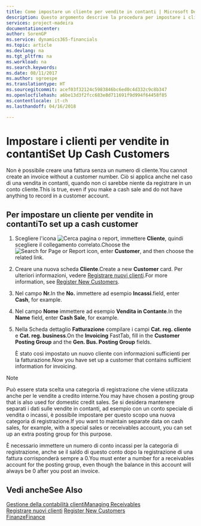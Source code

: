 ```yaml
---
title: Come impostare un cliente per vendite in contanti | Microsoft Docs
description: Questo argomento descrive la procedura per impostare i clienti che pagano in contanti.
services: project-madeira
documentationcenter: 
author: SorenGP
ms.service: dynamics365-financials
ms.topic: article
ms.devlang: na
ms.tgt_pltfrm: na
ms.workload: na
ms.search.keywords: 
ms.date: 08/11/2017
ms.author: sgroespe
ms.translationtype: HT
ms.sourcegitcommit: acef03f32124c5983846bc6ed0c4d332c9c8b347
ms.openlocfilehash: a6be13d3f2fcc683e8d711691f9d994f64458f85
ms.contentlocale: it-ch
ms.lasthandoff: 04/16/2018

---
```

# <a name="set-up-cash-customers"></a><span data-ttu-id="76813-103">Impostare i clienti per vendite in contanti</span><span class="sxs-lookup"><span data-stu-id="76813-103">Set Up Cash Customers</span></span>
<span data-ttu-id="76813-104">Non è possibile creare una fattura senza un numero di cliente.</span><span class="sxs-lookup"><span data-stu-id="76813-104">You cannot create an invoice without a customer number.</span></span> <span data-ttu-id="76813-105">Ciò si applica anche nel caso di una vendita in contanti, quando non ci sarebbe niente da registrare in un conto cliente.</span><span class="sxs-lookup"><span data-stu-id="76813-105">This is true, even if you make a cash sale and do not have anything to record in a customer account.</span></span>  

## <a name="to-set-up-a-cash-customer"></a><span data-ttu-id="76813-106">Per impostare un cliente per vendite in contanti</span><span class="sxs-lookup"><span data-stu-id="76813-106">To set up a cash customer</span></span>  
1. <span data-ttu-id="76813-107">Scegliere l'icona ![Cerca pagina o report](media/ui-search/search_small.png "icona Cerca pagina o report"), immettere **Cliente**, quindi scegliere il collegamento correlato.</span><span class="sxs-lookup"><span data-stu-id="76813-107">Choose the ![Search for Page or Report](media/ui-search/search_small.png "Search for Page or Report icon") icon, enter **Customer**, and then choose the related link.</span></span>  
2. <span data-ttu-id="76813-108">Creare una nuova scheda **Cliente**.</span><span class="sxs-lookup"><span data-stu-id="76813-108">Create a new **Customer** card.</span></span> <span data-ttu-id="76813-109">Per ulteriori informazioni, vedere [Registrare nuovi clienti](sales-how-register-new-customers.md).</span><span class="sxs-lookup"><span data-stu-id="76813-109">For more information, see [Register New Customers](sales-how-register-new-customers.md).</span></span>
3. <span data-ttu-id="76813-110">Nel campo **Nr.**</span><span class="sxs-lookup"><span data-stu-id="76813-110">In the **No.**</span></span> <span data-ttu-id="76813-111">immettere ad esempio **Incassi**.</span><span class="sxs-lookup"><span data-stu-id="76813-111">field, enter **Cash**, for example.</span></span>  
4. <span data-ttu-id="76813-112">Nel campo **Nome** immettere ad esempio **Vendita in Contante**.</span><span class="sxs-lookup"><span data-stu-id="76813-112">In the **Name** field, enter **Cash Sale**, for example.</span></span>  
5. <span data-ttu-id="76813-113">Nella Scheda dettaglio **Fatturazione** compilare i campi **Cat. reg. cliente** e **Cat. reg. business**.</span><span class="sxs-lookup"><span data-stu-id="76813-113">On the **Invoicing** FastTab, fill in the **Customer Posting Group** and the **Gen. Bus. Posting Group** fields.</span></span>  

   <span data-ttu-id="76813-114">È stato così impostato un nuovo cliente con informazioni sufficienti per la fatturazione.</span><span class="sxs-lookup"><span data-stu-id="76813-114">Now you have set up a customer that contains sufficient information for invoicing.</span></span>  

> [!NOTE]  
>  <span data-ttu-id="76813-115">Può essere stata scelta una categoria di registrazione che viene utilizzata anche per le vendite a credito interne.</span><span class="sxs-lookup"><span data-stu-id="76813-115">You may have chosen a posting group that is also used for domestic credit sales.</span></span> <span data-ttu-id="76813-116">Se si desidera mantenere separati i dati sulle vendite in contanti, ad esempio con un conto speciale di vendita o incassi, è possibile impostare per questo scopo una nuova categoria di registrazione.</span><span class="sxs-lookup"><span data-stu-id="76813-116">If you want to maintain separate data on cash sales, for example, with a special sales or receivables account, you can set up an extra posting group for this purpose.</span></span>  
>   
>  <span data-ttu-id="76813-117">È necessario immettere un numero di conto incassi per la categoria di registrazione, anche se il saldo di questo conto dopo la registrazione di una fattura corrisponderà sempre a 0.</span><span class="sxs-lookup"><span data-stu-id="76813-117">You must enter a number for a receivables account for the posting group, even though the balance in this account will always be 0 after you post an invoice.</span></span>  

## <a name="see-also"></a><span data-ttu-id="76813-118">Vedi anche</span><span class="sxs-lookup"><span data-stu-id="76813-118">See Also</span></span>
[<span data-ttu-id="76813-119">Gestione della contabilità clienti</span><span class="sxs-lookup"><span data-stu-id="76813-119">Managing Receivables</span></span>](receivables-manage-receivables.md)  
<span data-ttu-id="76813-120">[Registrare nuovi clienti](sales-how-register-new-customers.md)  </span><span class="sxs-lookup"><span data-stu-id="76813-120">[Register New Customers](sales-how-register-new-customers.md)  </span></span>  
[<span data-ttu-id="76813-121">Finanze</span><span class="sxs-lookup"><span data-stu-id="76813-121">Finance</span></span>](finance.md)  


